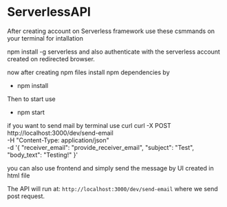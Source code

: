 # ServerlessAPI
After creating account on Serverless framework use these csmmands on your terminal for intallation

npm install -g serverless
and also authenticate with the serverless account created on redirected browser.

now after creating npm files install npm dependencies by 
- npm install

Then to start use 
- npm start  

if you want to send mail by terminal use curl 
curl -X POST http://localhost:3000/dev/send-email \
  -H "Content-Type: application/json" \
  -d '{
    "receiver_email": "provide_receiver_email",
    "subject": "Test",
    "body_text": "Testing!"
  }'


you can also use frontend and simply send the message by UI created in html file



The API will run at: `http://localhost:3000/dev/send-email` where we send post request.
